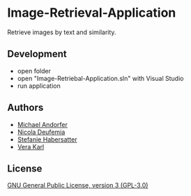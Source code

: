 # Image-Retrieval-Application

Retrieve images by text and similarity.

## Development
- open folder
- open "Image-Retriebal-Application.sln" with Visual Studio
- run application

## Authors

- [Michael Andorfer](mailto:mandorfer.mmt-b2014@fh-salzburg.ac.at)
- [Nicola Deufemia](mailto:ndeufemia.mmt-b2014@fh-salzburg.ac.at)
- [Stefanie Habersatter](mailto:shabersatter.mmt-b2014@fh-salzburg.ac.at)
- [Vera Karl](mailto:vkarl.mmt-b2014@fh-salzburg.ac.at)

## License

[GNU General Public License, version 3 (GPL-3.0)](https://opensource.org/licenses/GPL-3.0)
